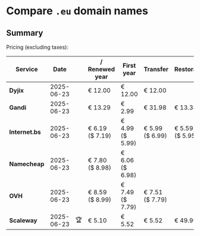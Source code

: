 # Compare `.eu` domain names

## Summary

Pricing (excluding taxes):

| Service | Date |  | / Renewed year | First year | Transfer | Restoration |
|--|--|--|--|--|--|--|
| **Dyjix** | 2025-06-23 |  | € 12.00 | € 12.00 | € 12.00 |  |
| **Gandi** | 2025-06-23 |  | € 13.29 | € 2.99 | € 31.98 | € 13.38 |
| **Internet.bs** | 2025-06-23 |  | € 6.19<br>($ 7.19) | € 4.99<br>($ 5.99) | € 5.99<br>($ 6.99) | € 5.59<br>($ 5.95) |
| **Namecheap** | 2025-06-23 |  | € 7.80<br>($ 8.98) | € 6.06<br>($ 6.98) |  |  |
| **OVH** | 2025-06-23 |  | € 8.59<br>($ 8.99) | € 7.49<br>($ 7.79) | € 7.51<br>($ 7.79) |  |
| **Scaleway** | 2025-06-23 | 🏆 | € 5.10 | € 5.52 | € 5.52 | € 49.99 |
